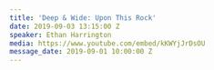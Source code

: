 ```yaml
---
title: 'Deep & Wide: Upon This Rock'
date: 2019-09-03 13:15:00 Z
speaker: Ethan Harrington
media: https://www.youtube.com/embed/kKWYjJrDsOU
message_date: 2019-09-01 10:00:00 Z
---
```


